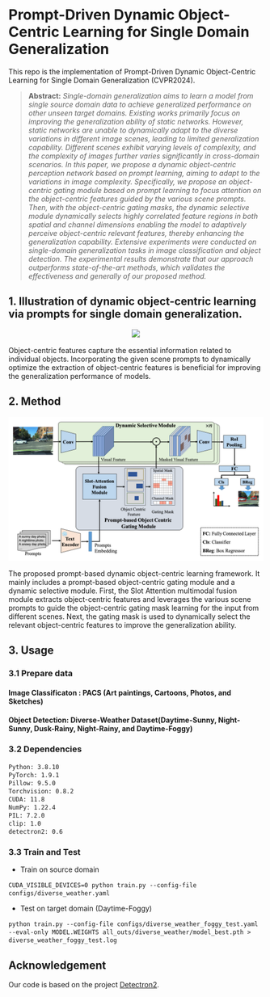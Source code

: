 # Prompt-Driven Dynamic Object-Centric Learning for Single Domain Generalization
This repo is the implementation of Prompt-Driven Dynamic Object-Centric Learning for Single Domain Generalization (CVPR2024).

> **Abstract:** *Single-domain generalization aims to learn a model from single source domain data to achieve generalized performance on other unseen target domains. Existing works primarily focus on improving the generalization ability of static networks. However, static networks are unable to dynamically adapt to the diverse variations in different image scenes, leading to limited generalization capability. Different scenes exhibit varying levels of complexity, and the complexity of images further varies significantly in cross-domain scenarios. In this paper, we propose a dynamic object-centric perception network based on prompt learning, aiming to adapt to the variations in image complexity. Specifically, we propose an object-centric gating module based on prompt learning to focus attention on the object-centric features guided by the various scene prompts. Then, with the object-centric gating masks, the dynamic selective module dynamically selects highly correlated feature regions in both spatial and channel dimensions enabling the model to adaptively perceive object-centric relevant features, thereby enhancing the generalization capability. Extensive experiments were conducted on single-domain generalization tasks in image classification and object detection. The experimental results demonstrate that our approach outperforms state-of-the-art methods, which validates the effectiveness and generally of our proposed method.*

## 1. Illustration of dynamic object-centric learning via prompts for single domain generalization. 

<p align="center">
    <img src='./Introduction.fig' width=700/>
</p>

Object-centric features capture the essential information related to individual objects.
Incorporating the given scene prompts to dynamically optimize the extraction of object-centric features is beneficial for improving the generalization performance of models.

## 2. Method

<p align="center">
    <img src='./Framework.png' width=800/>
</p>

The proposed prompt-based dynamic object-centric learning framework. It mainly includes a prompt-based object-centric gating module and a dynamic selective module. First, the Slot Attention multimodal fusion module extracts object-centric features and leverages the various scene prompts to guide the object-centric gating mask learning for the input from different scenes. Next, the gating mask is used to dynamically select the relevant object-centric features to improve the
generalization ability.

## 3. Usage
### 3.1 Prepare data
#### Image Classificaton : PACS (Art paintings, Cartoons, Photos, and Sketches)
#### Object Detection: Diverse-Weather Dataset(Daytime-Sunny, Night-Sunny, Dusk-Rainy, Night-Rainy, and Daytime-Foggy)



### 3.2 Dependencies

	Python: 3.8.10
	PyTorch: 1.9.1
	Pillow: 9.5.0
	Torchvision: 0.8.2
	CUDA: 11.8
	NumPy: 1.22.4
	PIL: 7.2.0
	clip: 1.0
	detectron2: 0.6

### 3.3 Train and Test

- Train on source domain
```
CUDA_VISIBLE_DEVICES=0 python train.py --config-file configs/diverse_weather.yaml
```

- Test on target domain (Daytime-Foggy)

```
python train.py --config-file configs/diverse_weather_foggy_test.yaml --eval-only MODEL.WEIGHTS all_outs/diverse_weather/model_best.pth > diverse_weather_foggy_test.log
```

## Acknowledgement
Our code is based on the project [Detectron2](https://github.com/facebookresearch/detectron2).
